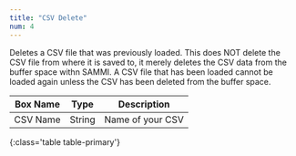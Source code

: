 ```yaml
---
title: "CSV Delete"
num: 4
---
```


Deletes a CSV file that was previously loaded. This does NOT delete the CSV file from where it is saved to, it merely deletes the CSV data from the buffer space withn SAMMI. A CSV file that has been loaded cannot be loaded again unless the CSV has been deleted from the buffer space.

| Box Name | Type | Description |
|-------|--------|--------
|CSV Name|String|Name of your CSV
{:class='table table-primary'}









